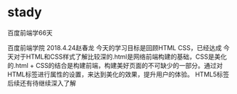 # stady
百度前端学66天

百度前端学院
2018.4.24赵春龙
今天的学习目标是回顾HTML CSS，已经达成
今天对于HTML和CSS样式了解比较深的.html是网络前端构建的基础，CSS是美化的.html + CSS的结合是构建前端，构建美好页面的不可缺少的一部分。通过对HTML标签进行属性的设置，来达到美化的效果，提升用户的体验。
HTML5标签后续还有待继续深入了解
